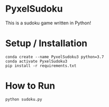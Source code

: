 
# PyxelSudoku
This is a sudoku game written in Python!

#  Setup / Installation
```
conda create --name PyxelSudoku3 python=3.7
conda activate PyxelSudoku3
pip install -r requirements.txt
```

#  How to Run
```
python sudoku.py
```
